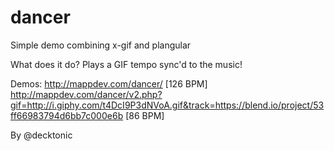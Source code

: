 dancer
======

Simple demo combining x-gif and plangular

What does it do? Plays a GIF tempo sync'd to the music!

Demos: 
http://mappdev.com/dancer/ [126 BPM]
http://mappdev.com/dancer/v2.php?gif=http://i.giphy.com/t4DcI9P3dNVoA.gif&track=https://blend.io/project/53ff66983794d6bb7c000e6b [86 BPM]

By @decktonic 
